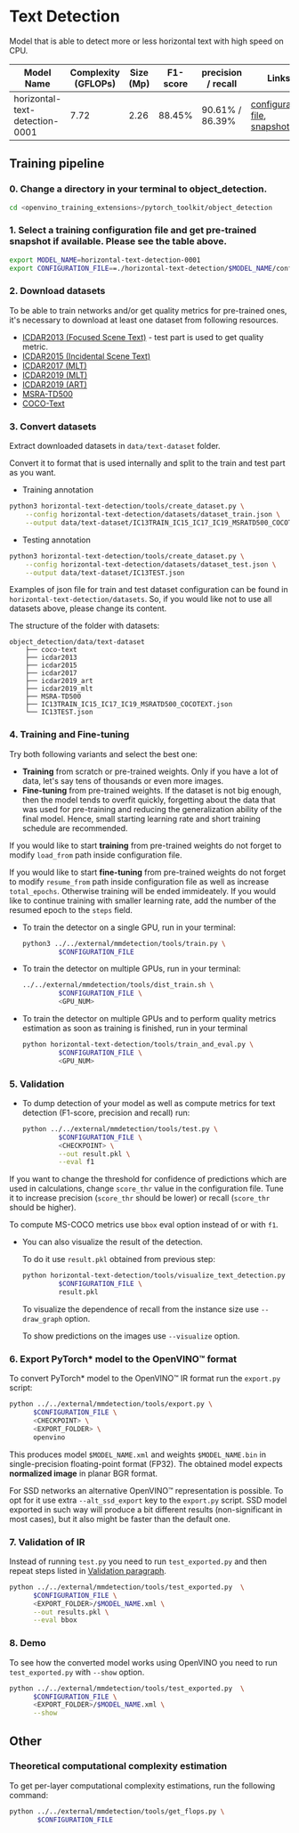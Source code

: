 # Text Detection

Model that is able to detect more or less horizontal text with high speed on CPU.

| Model Name                  | Complexity (GFLOPs) | Size (Mp) | F1-score |    precision / recall   | Links                                                                                                                                    | GPU_NUM |
| --------------------------- | ------------------- | --------- | ------- | ----------------------- | ---------------------------------------------------------------------------------------------------------------------------------------------------------------------------------------------------- | ------- |
| horizontal-text-detection-0001         | 7.72	            |  2.26     |  88.45% |    90.61% / 86.39%    | [configuration file](./horizontal-text-detection-0001/config.py), [snapshot](https://download.01.org/opencv/openvino_training_extensions/models/object_detection/v2/horizontal-text-detection-0001.pth) | 2       |

## Training pipeline

### 0. Change a directory in your terminal to object_detection.

```bash
cd <openvino_training_extensions>/pytorch_toolkit/object_detection
```

### 1. Select a training configuration file and get pre-trained snapshot if available. Please see the table above.

```bash
export MODEL_NAME=horizontal-text-detection-0001
export CONFIGURATION_FILE==./horizontal-text-detection/$MODEL_NAME/config.py
```
### 2. Download datasets

To be able to train networks and/or get quality metrics for pre-trained ones,  
it's necessary to download at least one dataset from following resources.  
*  [ICDAR2013 (Focused Scene Text)](https://rrc.cvc.uab.es/?ch=2) - test part is used to get quality metric.
*  [ICDAR2015 (Incidental Scene Text)](https://rrc.cvc.uab.es/?ch=4)
*  [ICDAR2017 (MLT)](https://rrc.cvc.uab.es/?ch=8)
*  [ICDAR2019 (MLT)](https://rrc.cvc.uab.es/?ch=15)
*  [ICDAR2019 (ART)](https://rrc.cvc.uab.es/?ch=14) 
*  [MSRA-TD500](http://www.iapr-tc11.org/mediawiki/index.php/MSRA_Text_Detection_500_Database_(MSRA-TD500))   
*  [COCO-Text](https://bgshih.github.io/cocotext/)

### 3. Convert datasets

Extract downloaded datasets in `data/text-dataset` folder.

Convert it to format that is used internally and split to the train and test part as you want.

* Training annotation
```bash
python3 horizontal-text-detection/tools/create_dataset.py \
    --config horizontal-text-detection/datasets/dataset_train.json \
    --output data/text-dataset/IC13TRAIN_IC15_IC17_IC19_MSRATD500_COCOTEXT.json
```
* Testing annotation
```bash
python3 horizontal-text-detection/tools/create_dataset.py \
    --config horizontal-text-detection/datasets/dataset_test.json \
    --output data/text-dataset/IC13TEST.json
```

Examples of json file for train and test dataset configuration can be found in `horizontal-text-detection/datasets`. 
So, if you would like not to use all datasets above, please change its content.

The structure of the folder with datasets:
```
object_detection/data/text-dataset
    ├── coco-text
    ├── icdar2013
    ├── icdar2015
    ├── icdar2017
    ├── icdar2019_art
    ├── icdar2019_mlt
    ├── MSRA-TD500
    ├── IC13TRAIN_IC15_IC17_IC19_MSRATD500_COCOTEXT.json
    └── IC13TEST.json
```

### 4. Training and Fine-tuning

Try both following variants and select the best one:

   * **Training** from scratch or pre-trained weights. Only if you have a lot of data, let's say tens of thousands or even more images. 
   * **Fine-tuning** from pre-trained weights. If the dataset is not big enough, then the model tends to overfit quickly, forgetting about the data that was used for pre-training and reducing the generalization ability of the final model. Hence, small starting learning rate and short training schedule are recommended.

If you would like to start **training** from pre-trained weights do not forget to modify `load_from` path inside configuration file.

If you would like to start **fine-tuning** from pre-trained weights do not forget to modify `resume_from` path inside configuration file as well as increase `total_epochs`. Otherwise training will be ended immideately. If you would like to continue training with smaller learning rate, add the number of the resumed epoch to the `steps` field. 

* To train the detector on a single GPU, run in your terminal:

   ```bash
   python3 ../../external/mmdetection/tools/train.py \
            $CONFIGURATION_FILE
   ```

* To train the detector on multiple GPUs, run in your terminal:

   ```bash
   ../../external/mmdetection/tools/dist_train.sh \
            $CONFIGURATION_FILE \
            <GPU_NUM>
   ```

* To train the detector on multiple GPUs and to perform quality metrics estimation as soon as training is finished, run in your terminal

   ```bash
   python horizontal-text-detection/tools/train_and_eval.py \
            $CONFIGURATION_FILE \
            <GPU_NUM>
   ```

### 5. Validation

* To dump detection of your model as well as compute metrics for text detection (F1-score, precision and recall) run:

   ```bash
   python ../../external/mmdetection/tools/test.py \
            $CONFIGURATION_FILE \
            <CHECKPOINT> \
            --out result.pkl \
            --eval f1
   ```
If you want to change the threshold for confidence of predictions which are used in calculations, change `score_thr` value in the configuration file. 
Tune it to increase precision (`score_thr` should be lower) or recall (`score_thr` should be higher).

To compute MS-COCO metrics use `bbox` eval option instead of or with `f1`.

* You can also visualize the result of the detection.

  To do it use `result.pkl` obtained from previous step:

     ```bash
     python horizontal-text-detection/tools/visualize_text_detection.py \
              $CONFIGURATION_FILE \
              result.pkl 
     ```
   
   To visualize the dependence of recall from the instance size use `--draw_graph` option.
   
   To show predictions on the images use `--visualize` option.

### 6. Export PyTorch\* model to the OpenVINO™ format

To convert PyTorch\* model to the OpenVINO™ IR format run the `export.py` script:

```bash
python ../../external/mmdetection/tools/export.py \
      $CONFIGURATION_FILE \
      <CHECKPOINT> \
      <EXPORT_FOLDER> \
      openvino
```

This produces model `$MODEL_NAME.xml` and weights `$MODEL_NAME.bin` in single-precision floating-point format
(FP32). The obtained model expects **normalized image** in planar BGR format.

For SSD networks an alternative OpenVINO™ representation is possible.
To opt for it use extra `--alt_ssd_export` key to the `export.py` script.
SSD model exported in such way will produce a bit different results (non-significant in most cases),
but it also might be faster than the default one.

### 7. Validation of IR

Instead of running `test.py` you need to run `test_exported.py` and then repeat steps listed in [Validation paragraph](#5-validation).

```bash
python ../../external/mmdetection/tools/test_exported.py  \
      $CONFIGURATION_FILE \
      <EXPORT_FOLDER>/$MODEL_NAME.xml \
      --out results.pkl \
      --eval bbox
```

### 8. Demo

To see how the converted model works using OpenVINO you need to run `test_exported.py` with `--show` option.

```bash
python ../../external/mmdetection/tools/test_exported.py  \
      $CONFIGURATION_FILE \
      <EXPORT_FOLDER>/$MODEL_NAME.xml \
      --show
```

## Other

### Theoretical computational complexity estimation

To get per-layer computational complexity estimations, run the following command:

```bash
python ../../external/mmdetection/tools/get_flops.py \
       $CONFIGURATION_FILE
```

